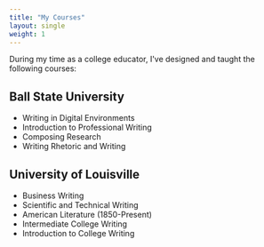 ```yaml
---
title: "My Courses"
layout: single
weight: 1
---
```


During my time as a college educator, I've designed and taught the following courses:

## Ball State University

- Writing in Digital Environments
- Introduction to Professional Writing
- Composing Research
- Writing Rhetoric and Writing

## University of Louisville

- Business Writing
- Scientific and Technical Writing
- American Literature (1850-Present)
- Intermediate College Writing
- Introduction to College Writing
